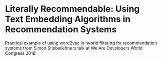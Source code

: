 # Literally Recommendable: Using Text Embedding Algorithms in Recommendation Systems
Practical example of using word2vec in hybrid filtering for recommendation systems from Simon Stiebellehners talk at We Are Developers World Congress 2018.
